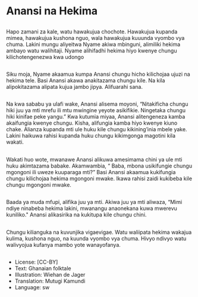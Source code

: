 # Anansi na Hekima

##
Hapo zamani za kale, watu
hawakujua chochote.
Hawakujua kupanda mimea,
hawakujua kushona nguo, wala
hawakujua kuuunda vyombo
vya chuma.
Lakini mungu aliyeitwa Nyame
akiwa mbinguni, alimiliki
hekima ambayo watu walihitaji.
Nyame alihifadhi hekima hiyo
kwenye chungu
kilichotengenezwa kwa udongo


##
Siku moja, Nyame akaamua
kumpa Anansi chungu hicho
kilichojaa ujuzi na hekima tele.
Basi Anansi akawa anakitazama
chungu kile. Na kila
alipokitazama alipata kujua
jambo jipya.
Alifuarahi sana.


##
Na kwa sababu ya ulafi wake, Anansi alisema
moyoni, “Nitakificha chungu hiki juu ya mti
mrefu ili mtu mwingine yeyote asikifikie.
Ningetaka chungu hiki kinifae peke yangu.”
Kwa kutumia miyaa, Anansi alitengeneza
kamba akaifungia kwenye chungu. Kisha,
alifungia kamba hiyo kwenye kiuno chake.
Alianza kupanda mti ule huku kile chungu
kikining’inia mbele yake. Lakini haikuwa rahisi
kupanda huku chungu kikimgonga magotini
kila wakati.


##
Wakati huo wote, mwanawe Anansi alikuwa
amesimama chini ya ule mti huku akimtazama
babake.
Akamwambia, “ Baba, mbona usikifungie
chungu mgongoni ili uweze kuuparaga mti?”
Basi Anansi akaamua kukifungia chungu
kilichojaa hekima mgongoni mwake.
Ikawa rahisi zaidi kukibeba kile chungu
mgongoni mwake.


##
Baada ya muda mfupi, alifika
juu ya mti.
Akiwa juu ya mti aliwaza, “Mimi
ndiye ninabeba hekima lakini,
mwanangu anaonekana kuwa
mwerevu kuniliko."
Anansi alikasirika na kukitupa
kile chungu chini.


##
Chungu kilianguka na kuvunjika
vigaevigae.
Watu waliipata hekima wakajua
kulima, kushona nguo, na
kuunda vyombo vya chuma.
Hivyo ndivyo watu walivyojua
kufanya mambo yote
wanayofanya.


##
* License: [CC-BY]
* Text: Ghanaian folktale
* Illustration: Wiehan de Jager
* Translation: Mutugi Kamundi
* Language: sw
